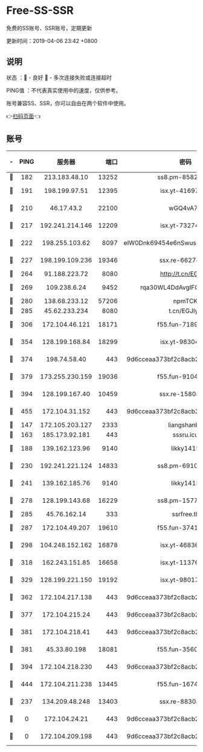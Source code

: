 # Free-SS-SSR

免费的SS账号、SSR账号，定期更新

更新时间：2019-04-06 23:42 +0800

## 说明

状态     ：🙂 - 良好 🙁 - 多次连接失败或连接超时

PING值   ：不代表真实使用中的速度，仅供参考。

账号兼容SS、SSR，你可以自由在两个软件中使用。

👉[扫码页面](https://liesauer.github.io/Free-SS-SSR/)👈

## 账号

|-|PING|服务器|端口|密码|加密方式|区域|
|:----:|:----:|:-----:|-----:|:----:|:----:|:----:|
|🙂|182|213.183.48.10|13252|ss8.pm-85820863|rc4-md5|RU|
|🙂|191|198.199.97.51|12395|isx.yt-41697089|aes-256-cfb|US|
|🙂|210|46.17.43.2|22100|wGQ4vA7D|aes-256-gcm|RU|
|🙂|217|192.241.214.146|12209|isx.yt-73274152|aes-256-cfb|US|
|🙂|222|198.255.103.62|8097|eIW0Dnk69454e6nSwuspv9DmS201tQ0D|aes-256-cfb|US|
|🙂|227|198.199.109.236|19346|ssx.re-66274137|aes-256-cfb|US|
|🙂|264|91.188.223.72|8080|http://t.cn/EGJIyrl|rc4-md5|RU|
|🙂|269|109.238.6.24|9452|rqa30WL4DdAvgIFG6Fs3znzTa|aes-256-cfb|FR|
|🙂|280|138.68.233.12|57206|npmTCK|rc4-md5|US|
|🙂|285|45.62.233.234|8080|t.cn/EGJIyrl|rc4-md5|CA|
|🙂|306|172.104.46.121|18171|f55.fun-71890851|aes-256-cfb|SG|
|🙂|354|128.199.168.84|18299|isx.yt-98304416|aes-256-cfb|SG|
|🙂|374|198.74.58.40|443|9d6cceaa373bf2c8acb22e60b6a58be6|aes-256-cfb|US|
|🙂|379|173.255.230.159|19036|f55.fun-91049822|aes-256-cfb|US|
|🙂|394|128.199.167.40|10459|ssx.re-15808413|aes-256-cfb|SG|
|🙂|455|172.104.31.152|443|9d6cceaa373bf2c8acb22e60b6a58be6|aes-256-cfb|US|
|🙂|147|172.105.203.127|2333|liangshanbo|chacha20|JP|
|🙂|163|185.173.92.181|443|sssru.icu|rc4-md5|RU|
|🙂|188|139.162.123.96|9140|likky1415|aes-256-cfb|JP|
|🙂|230|192.241.221.124|14833|ss8.pm-69109154|aes-256-cfb|US|
|🙂|241|139.162.185.76|9140|likky1415|aes-256-cfb|DE|
|🙂|278|128.199.143.68|16229|ss8.pm-15775496|aes-256-cfb|SG|
|🙂|285|45.76.162.14|333|ssrfree.tk|rc4|SG|
|🙂|287|172.104.49.207|19610|f55.fun-37419805|aes-256-cfb|SG|
|🙂|298|104.248.152.162|16878|isx.yt-46836343|aes-256-cfb|SG|
|🙂|318|162.243.151.85|16658|isx.yt-11376029|aes-256-cfb|US|
|🙂|329|128.199.221.150|19192|isx.yt-98017848|aes-256-cfb|SG|
|🙂|362|172.104.217.138|443|9d6cceaa373bf2c8acb22e60b6a58be6|aes-256-cfb|US|
|🙂|377|172.104.215.24|443|9d6cceaa373bf2c8acb22e60b6a58be6|aes-256-cfb|US|
|🙂|381|172.104.218.41|443|9d6cceaa373bf2c8acb22e60b6a58be6|aes-256-cfb|US|
|🙂|381|45.33.80.198|18081|f55.fun-35602530|aes-256-cfb|US|
|🙂|394|172.104.218.230|443|9d6cceaa373bf2c8acb22e60b6a58be6|aes-256-cfb|US|
|🙂|444|172.104.211.238|13445|f55.fun-16745538|aes-256-cfb|US|
|🙁|237|134.209.48.248|13403|ssx.re-88308510|aes-256-cfb|US|
|🙁|0|172.104.24.21|443|9d6cceaa373bf2c8acb22e60b6a58be6|aes-256-cfb|US|
|🙁|0|172.104.209.198|443|9d6cceaa373bf2c8acb22e60b6a58be6|aes-256-cfb|US|
